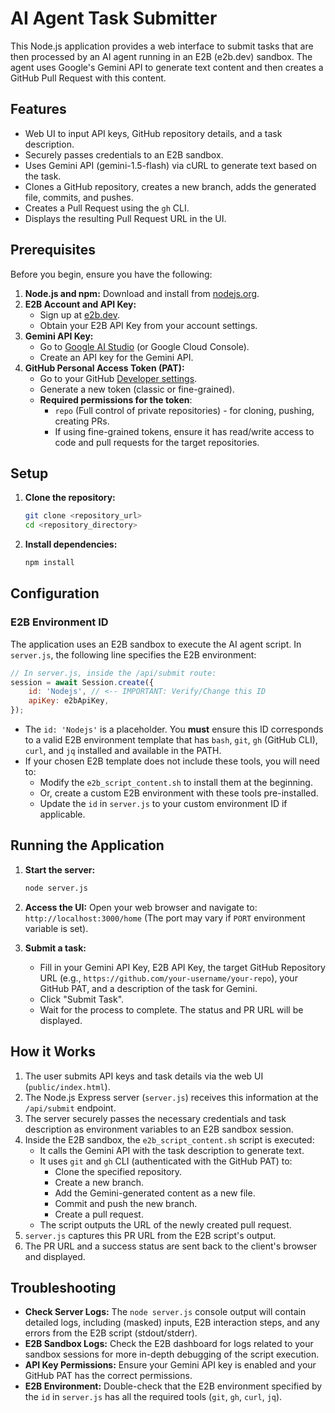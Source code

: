 # AI Agent Task Submitter

This Node.js application provides a web interface to submit tasks that are then processed by an AI agent running in an E2B (e2b.dev) sandbox. The agent uses Google's Gemini API to generate text content and then creates a GitHub Pull Request with this content.

## Features

- Web UI to input API keys, GitHub repository details, and a task description.
- Securely passes credentials to an E2B sandbox.
- Uses Gemini API (gemini-1.5-flash) via cURL to generate text based on the task.
- Clones a GitHub repository, creates a new branch, adds the generated file, commits, and pushes.
- Creates a Pull Request using the `gh` CLI.
- Displays the resulting Pull Request URL in the UI.

## Prerequisites

Before you begin, ensure you have the following:

1.  **Node.js and npm:** Download and install from [nodejs.org](https://nodejs.org/).
2.  **E2B Account and API Key:**
    *   Sign up at [e2b.dev](https://e2b.dev/).
    *   Obtain your E2B API Key from your account settings.
3.  **Gemini API Key:**
    *   Go to [Google AI Studio](https://aistudio.google.com/app/apikey) (or Google Cloud Console).
    *   Create an API key for the Gemini API.
4.  **GitHub Personal Access Token (PAT):**
    *   Go to your GitHub [Developer settings](https://github.com/settings/tokens).
    *   Generate a new token (classic or fine-grained).
    *   **Required permissions for the token**:
        *   `repo` (Full control of private repositories) - for cloning, pushing, creating PRs.
        *   If using fine-grained tokens, ensure it has read/write access to code and pull requests for the target repositories.

## Setup

1.  **Clone the repository:**
    ```bash
    git clone <repository_url>
    cd <repository_directory>
    ```

2.  **Install dependencies:**
    ```bash
    npm install
    ```

## Configuration

### E2B Environment ID

The application uses an E2B sandbox to execute the AI agent script. In `server.js`, the following line specifies the E2B environment:

```javascript
// In server.js, inside the /api/submit route:
session = await Session.create({
    id: 'Nodejs', // <-- IMPORTANT: Verify/Change this ID
    apiKey: e2bApiKey,
});
```

-   The `id: 'Nodejs'` is a placeholder. You **must** ensure this ID corresponds to a valid E2B environment template that has `bash`, `git`, `gh` (GitHub CLI), `curl`, and `jq` installed and available in the PATH.
-   If your chosen E2B template does not include these tools, you will need to:
    *   Modify the `e2b_script_content.sh` to install them at the beginning.
    *   Or, create a custom E2B environment with these tools pre-installed.
    *   Update the `id` in `server.js` to your custom environment ID if applicable.

## Running the Application

1.  **Start the server:**
    ```bash
    node server.js
    ```

2.  **Access the UI:**
    Open your web browser and navigate to:
    `http://localhost:3000/home`
    (The port may vary if `PORT` environment variable is set).

3.  **Submit a task:**
    - Fill in your Gemini API Key, E2B API Key, the target GitHub Repository URL (e.g., `https://github.com/your-username/your-repo`), your GitHub PAT, and a description of the task for Gemini.
    - Click "Submit Task".
    - Wait for the process to complete. The status and PR URL will be displayed.

## How it Works

1.  The user submits API keys and task details via the web UI (`public/index.html`).
2.  The Node.js Express server (`server.js`) receives this information at the `/api/submit` endpoint.
3.  The server securely passes the necessary credentials and task description as environment variables to an E2B sandbox session.
4.  Inside the E2B sandbox, the `e2b_script_content.sh` script is executed:
    *   It calls the Gemini API with the task description to generate text.
    *   It uses `git` and `gh` CLI (authenticated with the GitHub PAT) to:
        *   Clone the specified repository.
        *   Create a new branch.
        *   Add the Gemini-generated content as a new file.
        *   Commit and push the new branch.
        *   Create a pull request.
    *   The script outputs the URL of the newly created pull request.
5.  `server.js` captures this PR URL from the E2B script's output.
6.  The PR URL and a success status are sent back to the client's browser and displayed.

## Troubleshooting

-   **Check Server Logs:** The `node server.js` console output will contain detailed logs, including (masked) inputs, E2B interaction steps, and any errors from the E2B script (stdout/stderr).
-   **E2B Sandbox Logs:** Check the E2B dashboard for logs related to your sandbox sessions for more in-depth debugging of the script execution.
-   **API Key Permissions:** Ensure your Gemini API key is enabled and your GitHub PAT has the correct permissions.
-   **E2B Environment:** Double-check that the E2B environment specified by the `id` in `server.js` has all the required tools (`git`, `gh`, `curl`, `jq`).
```
